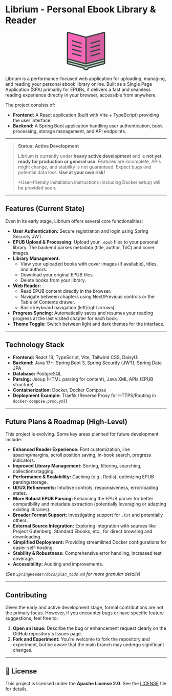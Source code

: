 # Librium - Personal Ebook Library & Reader

<p align="center">
  <img src="./frontend/public/book-opened.svg" alt="Librium Logo" width="120"/>
</p>


Librium is a performance-focused web application for uploading, managing, and reading your personal ebook library online. Built as a Single Page Application (SPA) primarily for EPUBs, it delivers a fast and seamless reading experience directly in your browser, accessible from anywhere.

The project consists of:
*   **Frontend:** A React application (built with Vite + TypeScript) providing the user interface.
*   **Backend:** A Spring Boot application handling user authentication, book processing, storage management, and API endpoints.

---

> **Status: Active Development**
>
> Librium is currently under **heavy active development** and is **not yet ready for production or general use**. Features are incomplete, APIs might change, and stability is not guaranteed. Expect bugs and potential data loss. **Use at your own risk!**
>
> *User-friendly installation instructions (including Docker setup) will be provided soon. 

---

##  Features (Current State)

Even in its early stage, Librium offers several core functionalities:

*   **User Authentication:** Secure registration and login using Spring Security JWT. 
*   **EPUB Upload & Processing:** Upload your `.epub` files to your personal library. The backend parses metadata (title, author, ToC) and cover images.
*   **Library Management:**
    *   View your uploaded books with cover images (if available), titles, and authors.
    *   Download your original EPUB files.
    *   Delete books from your library.
*   **Web Reader:**
    *   Read EPUB content directly in the browser.
    *   Navigate between chapters using Next/Previous controls or the Table of Contents drawer.
    *   Basic keyboard navigation (left/right arrows).
*   **Progress Syncing:** Automatically saves and resumes your reading progress at the last visited chapter for each book.
*   **Theme Toggle:** Switch between light and dark themes for the interface.

---

##  Technology Stack

*   **Frontend:** React 19, TypeScript, Vite, Tailwind CSS, DaisyUI
*   **Backend:** Java 17+, Spring Boot 3, Spring Security (JWT), Spring Data JPA
*   **Database:** PostgreSQL
*   **Parsing:** Jsoup (HTML parsing for content), Java XML APIs (EPUB structure)
*   **Containerization:** Docker, Docker Compose
*   **Deployment Example:** Traefik (Reverse Proxy for HTTPS/Routing in `docker-compose.prod.yml`)

---

##  Future Plans & Roadmap (High-Level)

This project is evolving. Some key areas planned for future development include:

*   **Enhanced Reader Experience:** Font customization, line spacing/margins, scroll position saving, in-book search, progress indicators.
*   **Improved Library Management:** Sorting, filtering, searching, collections/tagging.
*   **Performance & Scalability:** Caching (e.g., Redis), optimizing EPUB parsing/storage.
*   **UI/UX Refinements:** Intuitive controls, responsiveness, error/loading states.
*   **More Robust EPUB Parsing:** Enhancing the EPUB parser for better compatibility and metadata extraction (potentially leveraging or adapting existing libraries).
*   **Broader Format Support:** Investigating support for `.txt` and potentially others.
*   **External Source Integration:** Exploring integration with sources like Project Gutenberg, Standard Ebooks, etc., for direct browsing and downloading.
*   **Simplified Deployment:** Providing streamlined Docker configurations for easier self-hosting.
*   **Stability & Robustness:** Comprehensive error handling, increased test coverage.
*   **Accessibility:** Auditing and improvements.

*(See `SpringReader/docs/plan_todo.md` for more granular details)*

---


##  Contributing

Given the early and active development stage, formal contributions are not the primary focus. However, if you encounter bugs or have specific feature suggestions, feel free to:

1.  **Open an Issue:** Describe the bug or enhancement request clearly on the GitHub repository's Issues page.
2.  **Fork and Experiment:** You're welcome to fork the repository and experiment, but be aware that the main branch may undergo significant changes.

---

## 📜 License

This project is licensed under the **Apache License 2.0**. See the [LICENSE](LICENSE) file for details.
